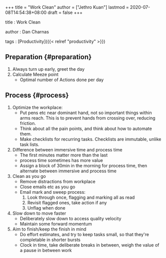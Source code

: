+++
title = "Work Clean"
author = ["Jethro Kuan"]
lastmod = 2020-07-08T14:54:38+08:00
draft = false
+++

title
: Work Clean

author
: Dan Charnas

tags
: [Productivity]({{< relref "productivity" >}})

## Preparation {#preparation}

1.  Always turn up early, greet the day
2.  Calculate Meeze point
    - Optimal number of Actions done per day

## Process {#process}

1.  Optimize the workplace:
    - Put pens etc near dominant hand, not so important things within
      arms reach. This is to prevent hands from crossing over, reducing friction.
    - Think about all the pain points, and think about how to automate
      them.
    - Make checklists for recurring tasks. Checklists are immutable,
      unlike task lists.
2.  Difference between immersive time and process time
    - The first minutes matter more than the last
    - process time sometimes has more value
    - Assign a block of 30min in the morning for process time, then
      alternate between immersive and process time
3.  Clean as you go
    - Remove distractions from workplace
    - Close emails etc as you go
    - Email mark and sweep process:
      1.  Look through once, flagging and marking all as read
      2.  Revisit flagged ones, take action if any
      3.  Unflag when done
4.  Slow down to move faster
    - Deliberately slow down to access quality velocity
    - Maintain some forward momentum
5.  Aim to finish/keep the finish in mind
    - Do effort estimates, and try to keep tasks small, so that they're
      completable in shorter bursts
    - Clock in time, take deliberate breaks in between, weigh the value
      of a pause in between work
